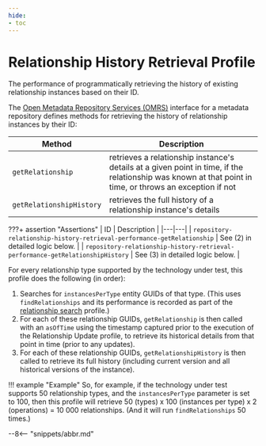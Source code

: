 ```yaml
---
hide:
- toc
---
```


<!-- SPDX-License-Identifier: CC-BY-4.0 -->
<!-- Copyright Contributors to the Egeria project. -->

# Relationship History Retrieval Profile

The performance of programmatically retrieving the history of existing relationship instances based on their ID.

The [Open Metadata Repository Services (OMRS)](/services/omrs) interface for a metadata repository defines methods for retrieving the history of relationship instances by their ID:

| Method | Description |
|---|---|
| `getRelationship` | retrieves a relationship instance's details at a given point in time, if the relationship was known at that point in time, or throws an exception if not |
| `getRelationshipHistory` | retrieves the full history of a relationship instance's details |

???+ assertion "Assertions"
    | ID | Description |
    |---|---|
    | `repository-relationship-history-retrieval-performance-getRelationship` | See (2) in detailed logic below. |
    | `repository-relationship-history-retrieval-performance-getRelationshipHistory` | See (3) in detailed logic below. |

For every relationship type supported by the technology under test, this profile does the following (in order):

1. Searches for `instancesPerType` entity GUIDs of that type. (This uses `findRelationships` and its performance is recorded as part of the [relationship search](relationship-search.md) profile.)
1. For each of these relationship GUIDs, `getRelationship` is then called with an `asOfTime` using the timestamp captured prior to the execution of the Relationship Update profile, to retrieve its historical details from that point in time (prior to any updates).
1. For each of these relationship GUIDs, `getRelationshipHistory` is then called to retrieve its full history (including current version and all historical versions of the instance).

!!! example "Example"
    So, for example, if the technology under test supports 50 relationship types, and the `instancesPerType` parameter is set to 100, then this profile will retrieve 50 (types) x 100 (instances per type) x 2 (operations) = 10 000 relationships. (And it will run `findRelationships` 50 times.)

--8<-- "snippets/abbr.md"

